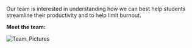 
Our team is interested in understanding how we can best help students streamline their productivity and to help limit burnout.

**Meet the team:**

![Team_Pictures](/LALA/images/LALAProfilePics.png)


